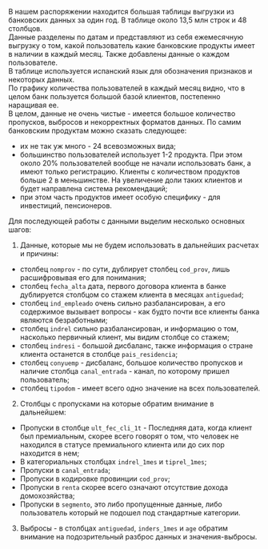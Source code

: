 
В нашем распоряжении находится большая таблицы выгрузки из банковских данных за один год. В таблице около 13,5 млн строк и 48 столбцов.<br>
Данные разделены по датам и представляют из себя ежемесячную выгрузку о том, какой пользователь какие банковские продукты имеет в наличии в каждый месяц. Также добавлены данные о каждом пользователе. <br>
В таблице используется испанский язык для обозначения признаков и некоторых данных. <br>
По графику количества пользователей в каждый месяц видно, что в целом банк пользуется большой базой клиентов, постепенно наращивая ее.<br>
В целом, данные не очень чистые - имеется большое количество пропусков, выбросов и некорректных форматов данных.
По самим банковским продуктам можно сказать следующее:
- их не так уж много - 24 всевозможных вида;
- большинство пользователей использует 1-2 продукта. При этом около 20% пользователей вообще не начали использовать банк, а имеют только регистрацию. Клиенты с количеством продуктов больше 2 в меньшинстве. На увеличение доли таких клиентов и будет направлена система рекомендаций;
- при этом часть продуктов имеет особую специфику - для инвестиций, пенсионеров.

Для последующей работы с данными выделим несколько основных шагов:
1. Данные, которые мы не будем использовать в дальнейших расчетах и причины:
- столбец `nomprov` - по сути, дублирует столбец `cod_prov`, лишь расшифровывая его для понимания;
- столбец `fecha_alta` дата, первого договора клиента в банке дублируется столбцом со стажем клиента в месяцах `antiguedad`;
- столбец `ind_empleado` очень сильно разбалансирован, а его содержимое вызывает вопросы - как будто почти все клиенты банка являются безработными;
- столбец `indrel` сильно разбалансирован, и информацию о том, насколько первичный клиент, мы видим столбце со стажем;
- столбец `indresi` - большой дисбаланс, также информация о стране клиента останется в столбце `pais_residencia`;
- столбец `conyuemp` - дисбаланс, большое количество пропусков и наличие столбца `canal_entrada` - канал, по которому пришел пользователь;
- столбец `tipodom` - имеет всего одно значение на всех пользователей.

2. Столбцы с пропусками на которые обратим внимание в дальнейшем:
* Пропуски в столбце `ult_fec_cli_1t` - Последняя дата, когда клиент был премиальным, скорее всего говорят о том, что человек не находился в статусе премиального клиента или до сих пор находится в нем;
* В категориальных столбцах  `indrel_1mes` и `tiprel_1mes`;
* Пропуски в `canal_entrada`;
* Пропуски в кодировке провинции `cod_prov`;
* Пропуски в `renta` скорее всего означают отсутствие дохода домохозяйства;
* Пропуски в `segmento`, это либо пропущенные данные, либо пользователь который не подошел под стандартные категории.

3. Выбросы - в столбцах `antiguedad`, `inders_1mes` и `age` обратим внимание на подозрительный разброс данных и  значения-выбросы.
